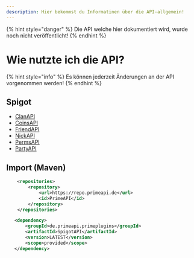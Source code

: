 ```yaml
---
description: Hier bekommst du Informatinen über die API-allgemein!
---
```


{% hint style="danger" %}
Die API welche hier dokumentiert wird, wurde noch nicht veröffentlicht!
{% endhint %}

# Wie nutzte ich die API?

{% hint style="info" %}
Es können jederzeit Änderungen an der API vorgenommen werden!
{% endhint %}

## Spigot

* [ClanAPI](https://github.com/PrimePlugin/PrimePlugins-Examples/tree/main/src/main/java/de/primeapi/primeplugins/example/spigot/clanapi)
* [CoinsAPI](https://github.com/PrimePlugin/PrimePlugins-Examples/tree/main/src/main/java/de/primeapi/primeplugins/example/spigot/coinsapi)
* [FriendAPI](friendapi.md)
* [NickAPI](nickapi.md)
* [PermsAPI](https://github.com/PrimePlugin/PrimePlugins-Examples/tree/main/src/main/java/de/primeapi/primeplugins/example/spigot/permsapi)
* [PartyAPI](permsapi.md)

## Import (Maven)

```xml
    <repositories>
        <repository>
            <url>https://repo.primeapi.de</url>
            <id>PrimeAPI</id>
        </repository>
    </repositories>

   <dependency>
       <groupId>de.primeapi.primeplugins</groupId>
       <artifactId>SpigotAPI</artifactId>
       <version>LATEST</version>
       <scope>provided</scope>
   </dependency>
```
